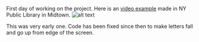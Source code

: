 First day of working on the project. Here is an [video example](https://vimeo.com/57981304) made in NY Public Library in Midtown. 
![alt text](http://distilleryimage2.instagram.com/4cd41a0464f011e29a9c22000a1fbe09_7.jpg)
 
This was very early one. Code has been fixed since then to make letters fall and go up from edge of the screen. 
